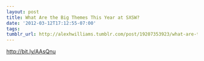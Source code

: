 ```yaml
---
layout: post
title: What Are the Big Themes This Year at SXSW?
date: '2012-03-12T17:12:55-07:00'
tags: 
tumblr_url: http://alexhwilliams.tumblr.com/post/19207353923/what-are-the-big-themes-this-year-at-sxsw
---
```

<p><a href="http://bit.ly/AAsQnu">http://bit.ly/AAsQnu</a></p>
